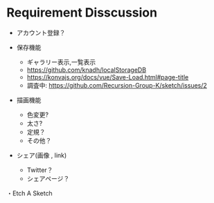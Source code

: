 # Requirement Disscussion

- アカウント登録？
- 保存機能
    - ギャラリー表示,一覧表示
    - https://github.com/knadh/localStorageDB
    - https://konvajs.org/docs/vue/Save-Load.html#page-title
    - 調査中: https://github.com/Recursion-Group-K/sketch/issues/2
 
- 描画機能
    - 色変更?
    - 太さ? 
    - 定規？
    - その他？

- シェア(画像 , link)
    - Twitter？
    - シェアページ？

・Etch A Sketch
